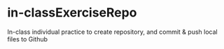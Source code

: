 # in-classExerciseRepo
In-class individual practice to create repository, and commit &amp; push local files to Github
